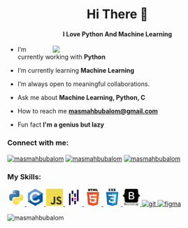 
<h1 align="center">Hi There 👋</h1>
<h4 align="center">I Love Python And Machine Learning</h4>
<img align="right" width="400" src="https://media1.giphy.com/media/ahVlmHJzTMxygUxUou/giphy.gif?cid=790b761135021f797e0567ad64ca9a394cf368694dc0a39d&rid=giphy.gif&ct=s">

- I’m currently working with **Python**

- I’m currently learning **Machine Learning**

- I’m always open to meaningful collaborations.

- Ask me about **Machine Learning, Python, C**

- How to reach me **masmahbubalom@gmail.com**

- Fun fact **I'm a genius but lazy**

<h3 align="left">Connect with me:</h3>
<p align="left">
<a href="https://fb.com/masmahbubalom" target="blank"><img align="center" src="https://raw.githubusercontent.com/rahuldkjain/github-profile-readme-generator/master/src/images/icons/Social/facebook.svg" alt="masmahbubalom" height="30" width="40" /></a>
<a href="https://www.youtube.com/@masmahbubalom" target="blank"><img align="center" src="https://raw.githubusercontent.com/rahuldkjain/github-profile-readme-generator/master/src/images/icons/Social/youtube.svg" alt="masmahbubalom" height="30" width="40" /></a>
<a href="https://www.hackerrank.com/masmahbubalom" target="blank"><img align="center" src="https://raw.githubusercontent.com/rahuldkjain/github-profile-readme-generator/master/src/images/icons/Social/hackerrank.svg" alt="masmahbubalom" height="30" width="40" /></a>
</p>

<h3 align="left">My Skills:</h3>
<p align="left"> <a href="https://www.python.org" target="_blank" rel="noreferrer"> <img src="https://raw.githubusercontent.com/devicons/devicon/master/icons/python/python-original.svg" alt="python" width="40" height="40"/> </a> <a href="https://www.cprogramming.com/" target="_blank" rel="noreferrer"> <img src="https://raw.githubusercontent.com/devicons/devicon/master/icons/c/c-original.svg" alt="c" width="40" height="40"/> </a> <a href="https://developer.mozilla.org/en-US/docs/Web/JavaScript" target="_blank" rel="noreferrer"> <img src="https://raw.githubusercontent.com/devicons/devicon/master/icons/javascript/javascript-original.svg" alt="javascript" width="40" height="40"/> </a> <a href="https://pandas.pydata.org/" target="_blank" rel="noreferrer"> <img src="https://raw.githubusercontent.com/devicons/devicon/2ae2a900d2f041da66e950e4d48052658d850630/icons/pandas/pandas-original.svg" alt="pandas" width="40" height="40"/> </a> <a href="https://www.w3.org/html/" target="_blank" rel="noreferrer"> <img src="https://raw.githubusercontent.com/devicons/devicon/master/icons/html5/html5-original-wordmark.svg" alt="html5" width="40" height="40"/> </a> <a href="https://www.w3schools.com/css/" target="_blank" rel="noreferrer"> <img src="https://raw.githubusercontent.com/devicons/devicon/master/icons/css3/css3-original-wordmark.svg" alt="css3" width="40" height="40"/> </a> <a href="https://getbootstrap.com" target="_blank" rel="noreferrer"> <img src="https://raw.githubusercontent.com/devicons/devicon/master/icons/bootstrap/bootstrap-plain-wordmark.svg" alt="bootstrap" width="40" height="40"/> </a> <a href="https://git-scm.com/" target="_blank" rel="noreferrer"> <img src="https://www.vectorlogo.zone/logos/git-scm/git-scm-icon.svg" alt="git" width="40" height="40"/> </a>  <a href="https://www.figma.com/" target="_blank" rel="noreferrer"> <img src="https://www.vectorlogo.zone/logos/figma/figma-icon.svg" alt="figma" width="40" height="40"/> </a> </p>


<p><img align="center" src="https://github-readme-streak-stats.herokuapp.com?user=masmahbubalom&theme=tokyonight_duo&hide_border=true&border_radius=6.3" alt="masmahbubalom" /></p>
